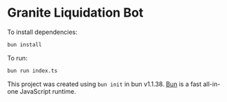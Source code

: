 # Granite Liquidation Bot

To install dependencies:

```bash
bun install
```

To run:

```bash
bun run index.ts
```

This project was created using `bun init` in bun v1.1.38. [Bun](https://bun.sh) is a fast all-in-one JavaScript runtime.
